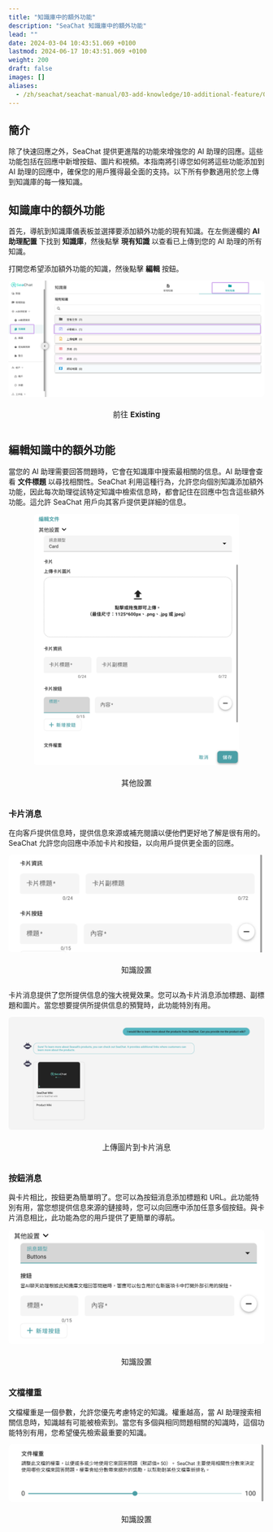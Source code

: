 ```yaml
---
title: "知識庫中的額外功能"
description: "SeaChat 知識庫中的額外功能"
lead: ""
date: 2024-03-04 10:43:51.069 +0100
lastmod: 2024-06-17 10:43:51.069 +0100
weight: 200
draft: false
images: []
aliases:
  - /zh/seachat/seachat-manual/03-add-knowledge/10-additional-feature/01-additional-features-in-kb
---
```


## 簡介

除了快速回應之外，SeaChat 提供更進階的功能來增強您的 AI 助理的回應。這些功能包括在回應中新增按鈕、圖片和視頻。本指南將引導您如何將這些功能添加到 AI 助理的回應中，確保您的用戶獲得最全面的支持。以下所有參數適用於您上傳到知識庫的每一條知識。

## 知識庫中的額外功能

首先，導航到知識庫儀表板並選擇要添加額外功能的現有知識。在左側邊欄的 **AI助理配置** 下找到 **知識庫**，然後點擊 **現有知識** 以查看已上傳到您的 AI 助理的所有知識。

打開您希望添加額外功能的知識，然後點擊 **編輯** 按鈕。

<div id="additional-setting-ui" style="display: flex; flex-direction: column; align-items: center;">
<div style="width: 100%; text-align: center; display: flex; flex-direction: column; align-items: center; justify-item: center">
    <a href="/images/seachat/zh/knowledge-advanced-features/knowledge-additional-features/kb-dashboard.png" target="_blank">
    <img width="100%" style="border-radius: 0.4rem; cursor: zoom-in;" src="/images/seachat/zh/knowledge-advanced-features/knowledge-additional-features/kb-dashboard.png" alt="image showcasing how to write an agent description">
    </a>
</div>
    <p style="margin-top: 20px; font-size: 15px">前往 <strong>Existing</strong></p>
</div>

## 編輯知識中的額外功能

當您的 AI 助理需要回答問題時，它會在知識庫中搜索最相關的信息。AI 助理會查看 **文件標題** 以尋找相關性。SeaChat 利用這種行為，允許您向個別知識添加額外功能，因此每次助理從該特定知識中檢索信息時，都會記住在回應中包含這些額外功能。這允許 SeaChat 用戶向其客戶提供更詳細的信息。

<div id="additional-setting-ui" style="display: flex; flex-direction: column; align-items: center;">
<div style="width: 100%; text-align: center; display: flex; flex-direction: column; align-items: center; justify-item: center">
    <a href="/images/seachat/zh/knowledge-advanced-features/knowledge-additional-features/additional-settings.png" target="_blank">
    <img width="80%" style="border-radius: 0.4rem; cursor: zoom-in;" src="/images/seachat/zh/knowledge-advanced-features/knowledge-additional-features/additional-settings.png" alt="image showcasing how to write an agent description">
    </a>
</div>
    <p style="margin-top: 20px; font-size: 15px">其他設置</p>
</div>

### 卡片消息

在向客戶提供信息時，提供信息來源或補充閱讀以便他們更好地了解是很有用的。SeaChat 允許您向回應中添加卡片和按鈕，以向用戶提供更全面的回應。

<div id="additional-setting-ui" style="display: flex; flex-direction: column; align-items: center;">
<div style="width: 100%; text-align: center; display: flex; flex-direction: column; align-items: center; justify-item: center">
    <a href="/images/seachat/zh/knowledge-advanced-features/knowledge-additional-features/card-info.png" target="_blank">
    <img width="100%" style="border-radius: 0.4rem; cursor: zoom-in;" src="/images/seachat/zh/knowledge-advanced-features/knowledge-additional-features/card-info.png" alt="image showcasing how to write an agent description">
    </a>
</div>
    <p style="margin-top: 20px; font-size: 15px">知識設置</p>
</div>

卡片消息提供了您所提供信息的強大視覺效果。您可以為卡片消息添加標題、副標題和圖片。當您想要提供所提供信息的預覽時，此功能特別有用。

<div id="additional-setting-ui" style="display: flex; flex-direction: column; align-items: center;">
<div style="width: 100%; text-align: center; display: flex; flex-direction: column; align-items: center; justify-item: center">
    <a href="/images/seachat/zh/knowledge-advanced-features/knowledge-additional-features/card-msg.png" target="_blank">
    <img width="100%" style="border-radius: 0.4rem; cursor: zoom-in;" src="/images/seachat/zh/knowledge-advanced-features/knowledge-additional-features/card-msg.png" alt="image showcasing how to write an agent description">
    </a>
</div>
    <p style="margin-top: 20px; font-size: 15px">上傳圖片到卡片消息</p>
</div>

### 按鈕消息

與卡片相比，按鈕更為簡單明了。您可以為按鈕消息添加標題和 URL。此功能特別有用，當您想提供信息來源的鏈接時，您可以向回應中添加任意多個按鈕。與卡片消息相比，此功能為您的用戶提供了更簡單的導航。

<div id="additional-setting-ui" style="display: flex; flex-direction: column; align-items: center;">
<div style="width: 100%; text-align: center; display: flex; flex-direction: column; align-items: center; justify-item: center">
    <a href="/images/seachat/zh/knowledge-advanced-features/knowledge-additional-features/btn-msg.png" target="_blank">
    <img width="100%" style="border-radius: 0.4rem; cursor: zoom-in;" src="/images/seachat/zh/knowledge-advanced-features/knowledge-additional-features/btn-msg.png" alt="image showcasing how to write an agent description">
    </a>
</div>
    <p style="margin-top: 20px; font-size: 15px">知識設置</p>
</div>

### 文檔權重

文檔權重是一個參數，允許您優先考慮特定的知識。權重越高，當 AI 助理搜索相關信息時，知識越有可能被檢索到。當您有多個與相同問題相關的知識時，這個功能特別有用，您希望優先檢索最重要的知識。

<div id="additional-setting-ui" style="display: flex; flex-direction: column; align-items: center;">
<div style="width: 100%; text-align: center; display: flex; flex-direction: column; align-items: center; justify-item: center">
    <a href="/images/seachat/zh/knowledge-advanced-features/knowledge-additional-features/doc-weight.png" target="_blank">
    <img width="100%" style="border-radius: 0.4rem; cursor: zoom-in;" src="/images/seachat/zh/knowledge-advanced-features/knowledge-additional-features/doc-weight.png" alt="image showcasing how to write an agent description">
    </a>
</div>
    <p style="margin-top: 20px; font-size: 15px">知識設置</p>
</div>
